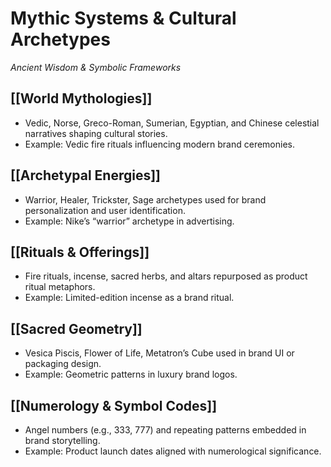 # Mythic Systems & Cultural Archetypes

_Ancient Wisdom & Symbolic Frameworks_

## [[World Mythologies]]

- Vedic, Norse, Greco-Roman, Sumerian, Egyptian, and Chinese celestial narratives shaping cultural stories.
- Example: Vedic fire rituals influencing modern brand ceremonies.

## [[Archetypal Energies]]

- Warrior, Healer, Trickster, Sage archetypes used for brand personalization and user identification.
- Example: Nike’s “warrior” archetype in advertising.

## [[Rituals & Offerings]]

- Fire rituals, incense, sacred herbs, and altars repurposed as product ritual metaphors.
- Example: Limited-edition incense as a brand ritual.

## [[Sacred Geometry]]

- Vesica Piscis, Flower of Life, Metatron’s Cube used in brand UI or packaging design.
- Example: Geometric patterns in luxury brand logos.

## [[Numerology & Symbol Codes]]

- Angel numbers (e.g., 333, 777) and repeating patterns embedded in brand storytelling.
- Example: Product launch dates aligned with numerological significance.